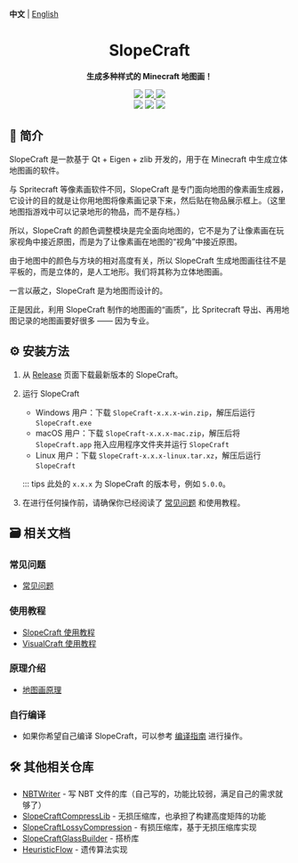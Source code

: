 **中文** | [English](README-en.md) <!-- lang -->

<h1 align="center">SlopeCraft</h1>

<p align="center">
  <b>生成多种样式的 Minecraft 地图画！</b>
</p>

<p align="center">
    <img src="https://img.shields.io/badge/Minecraft-1.12~1.19-green?style=for-the-badge" />
    <a href="LICENSE">
        <img src="https://img.shields.io/badge/License-GPL--3.0-important?style=for-the-badge" />
    </a>
    <a href="https://github.com/SlopeCraft/Slopecraft/releases/latest">
        <img src="https://img.shields.io/github/v/release/SlopeCraft/SlopeCraft?style=for-the-badge" />
    </a>
    <br />
    <img src="https://img.shields.io/badge/C%2B%2B-20-blue?style=for-the-badge" />
    <img src="https://img.shields.io/badge/Qt-v6.4.0-brightgreen?style=for-the-badge" />
    <img src="https://img.shields.io/badge/Eigen-v3.4.0-yellowgreen?style=for-the-badge" />
</p>

## 📖 简介

SlopeCraft 是一款基于 Qt + Eigen + zlib 开发的，用于在 Minecraft 中生成立体地图画的软件。

与 Spritecraft 等像素画软件不同，SlopeCraft 是专门面向地图的像素画生成器，它设计的目的就是让你用地图将像素画记录下来，然后贴在物品展示框上。（这里地图指游戏中可以记录地形的物品，而不是存档。）

所以，SlopeCraft 的颜色调整模块是完全面向地图的，它不是为了让像素画在玩家视角中接近原图，而是为了让像素画在地图的“视角”中接近原图。

由于地图中的颜色与方块的相对高度有关，所以 SlopeCraft 生成地图画往往不是平板的，而是立体的，是人工地形。我们将其称为立体地图画。

一言以蔽之，SlopeCraft 是为地图而设计的。

正是因此，利用 SlopeCraft 制作的地图画的“画质”，比 Spritecraft 导出、再用地图记录的地图画要好很多 —— 因为专业。

## ⚙️ 安装方法

1. 从 [Release](https://github.com/SlopeCraft/SlopeCraft/releases/latest) 页面下载最新版本的 SlopeCraft。

2. 运行 SlopeCraft
   - Windows 用户：下载 `SlopeCraft-x.x.x-win.zip`，解压后运行 `SlopeCraft.exe`
   - macOS 用户：下载 `SlopeCraft-x.x.x-mac.zip`，解压后将 `SlopeCraft.app` 拖入应用程序文件夹并运行 `SlopeCraft`
   - Linux 用户：下载 `SlopeCraft-x.x.x-linux.tar.xz`，解压后运行 `SlopeCraft`

    ::: tips
        此处的 `x.x.x` 为 SlopeCraft 的版本号，例如 `5.0.0`。

3. 在进行任何操作前，请确保你已经阅读了 [常见问题](https://slopecraft.readthedocs.io/faq/) 和使用教程。

## 🗃️ 相关文档

### 常见问题

- [常见问题](https://slopecraft.readthedocs.io/faq/)

### 使用教程

- [SlopeCraft 使用教程](https://slopecraft.readthedocs.io/SlopeCraft-tutorial/)
- [VisualCraft 使用教程](https://slopecraft.readthedocs.io/VisualCraft-tutorial/)

### 原理介绍

- [地图画原理](https://slopecraft.readthedocs.io/principles-introduction/)

### 自行编译

- 如果你希望自己编译 SlopeCraft，可以参考 [编译指南](https://slopecraft.readthedocs.io/compilation-guide/) 进行操作。

## 🛠️ 其他相关仓库

- [NBTWriter](https://github.com/ToKiNoBug/NBTWriter-of-Toki) - 写 NBT 文件的库（自己写的，功能比较弱，满足自己的需求就够了）
- [SlopeCraftCompressLib](https://github.com/ToKiNoBug/SlopeCraftCompressLib) - 无损压缩库，也承担了构建高度矩阵的功能
- [SlopeCraftLossyCompression](https://github.com/ToKiNoBug/SlopeCraftLossyCompression) - 有损压缩库，基于无损压缩库实现
- [SlopeCraftGlassBuilder](https://github.com/ToKiNoBug/SlopeCraftGlassBuilder) - 搭桥库
- [HeuristicFlow](https://github.com/TokiNoBug/HeuristicFlow) - 遗传算法实现
